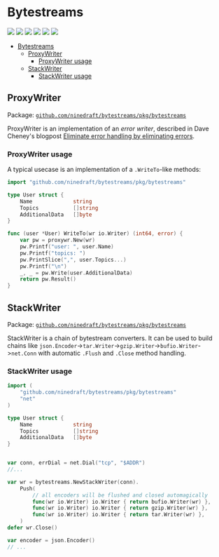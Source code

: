 # Bytestreams

[![](https://godoc.org/github.com/ninedraft/bytestreams/pkg/bytestreams?status.svg)](https://godoc.org/github.com/ninedraft/bytestreams/pkg/bytestreams) [![](https://goreportcard.com/badge/github.com/ninedraft/bytestreams)](https://goreportcard.com/report/github.com/ninedraft/bytestreams) ![](https://img.shields.io/badge/license-Apache-blue) ![](https://img.shields.io/github/go-mod/go-version/ninedraft/bytestreams) [![](https://img.shields.io/gitter/room/ninedraft/bytestreams)](https://gitter.im/go-bytestreams/community) [![](https://img.shields.io/badge/golangci--lint-report-blueviolet)](https://golangci.com/r/github.com/ninedraft/bytestreams)

- [Bytestreams](#bytestreams)
  - [ProxyWriter](#proxywriter)
    - [ProxyWriter usage](#proxywriter-usage)
  - [StackWriter](#stackwriter)
    - [StackWriter usage](#stackwriter-usage)

## ProxyWriter

Package: [`github.com/ninedraft/bytestreams/pkg/bytestreams`](/pkg/bytestreams)

ProxyWriter is an implementation of an *error writer*, described in Dave Cheney's blogpost [Eliminate error handling by eliminating errors](https://dave.cheney.net/2019/01/27/eliminate-error-handling-by-eliminating-errors).

### ProxyWriter usage

A typical usecase is an implementation of a `.WriteTo`-like methods:

```go
import "github.com/ninedraft/bytestreams/pkg/bytestreams"

type User struct {
    Name             string
    Topics           []string
    AdditionalData   []byte
}

func (user *User) WriteTo(wr io.Writer) (int64, error) {
    var pw = proxywr.New(wr)
    pw.Printf("user: ", user.Name)
    pw.Printf("topics: ")
    pw.PrintSlice(",", user.Topics...)
    pw.Printf("\n")
    _, _ = pw.Write(user.AdditionalData)
    return pw.Result()
}
```

## StackWriter

Package: [`github.com/ninedraft/bytestreams/pkg/bytestreams`](/pkg/bytestreams)

StackWriter is a chain of bytestream converters. It can be used to build chains like `json.Encoder`->`tar.Writer`->`gzip.Writer`->`bufio.Writer`->`net.Conn` with automatic `.Flush` and `.Close` method handling.

### StackWriter usage

```go
import (
    "github.com/ninedraft/bytestreams/pkg/bytestreams"
    "net"
)

type User struct {
    Name             string
    Topics           []string
    AdditionalData   []byte
}


var conn, errDial = net.Dial("tcp", "$ADDR")
//...

var wr = bytestreams.NewStackWriter(conn).
    Push(
        // all encoders will be flushed and closed automagically
        func(wr io.Writer) io.Writer { return bufio.Writer(wr) },
        func(wr io.Writer) io.Writer { return gzip.Writer(wr) },
        func(wr io.Writer) io.Writer { return tar.Writer(wr) },
    )
defer wr.Close()

var encoder = json.Encoder()
// ...

```
